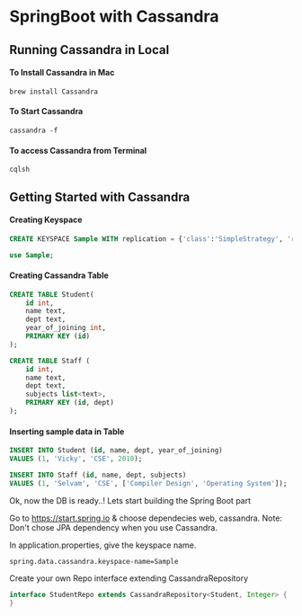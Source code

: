 # SpringBoot with Cassandra

## Running Cassandra in Local 
#### To Install Cassandra in Mac
```
brew install Cassandra
```

#### To Start Cassandra

```
cassandra -f
```

#### To access Cassandra from Terminal
```
cqlsh
```

## Getting Started with Cassandra

#### Creating Keyspace
```sql
CREATE KEYSPACE Sample WITH replication = {'class':'SimpleStrategy', 'replication_factor' : 1};

use Sample;
```

#### Creating Cassandra Table

```sql
CREATE TABLE Student(
    id int,
    name text,
    dept text,
    year_of_joining int,
    PRIMARY KEY (id)
);

CREATE TABLE Staff (
    id int, 
    name text,
    dept text,
    subjects list<text>, 
    PRIMARY KEY (id, dept)
);
```
#### Inserting sample data in Table

```sql
INSERT INTO Student (id, name, dept, year_of_joining) 
VALUES (1, 'Vicky', 'CSE', 2010);

INSERT INTO Staff (id, name, dept, subjects) 
VALUES (1, 'Selvam', 'CSE', ['Compiler Design', 'Operating System']);
```

Ok, now the DB is ready..! Lets start building the Spring Boot part

Go to https://start.spring.io & choose dependecies web, cassandra. Note: Don't chose JPA dependency when you use Cassandra.

In application.properties, give the keyspace name. 

```
spring.data.cassandra.keyspace-name=Sample
```

Create your own Repo interface extending CassandraRepository

```java
interface StudentRepo extends CassandraRepository<Student, Integer> {
}
```

